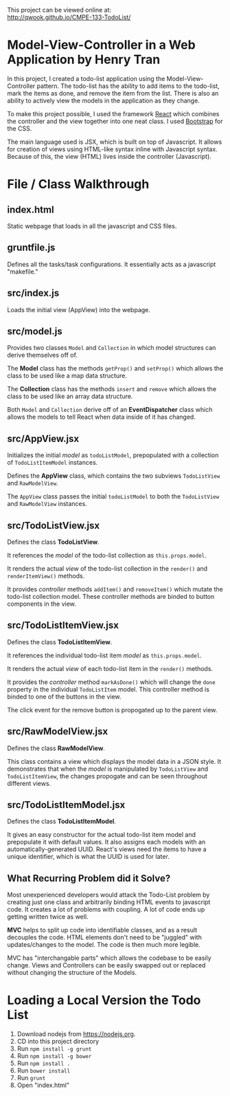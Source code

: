 
This project can be viewed online at:  
http://qwook.github.io/CMPE-133-TodoList/

# Model-View-Controller in a Web Application by Henry Tran

In this project, I created a todo-list application using the Model-View-Controller pattern. The todo-list has the ability to add items to the todo-list, mark the items as done, and remove the item from the list. There is also an ability to actively view the models in the application as they change.

To make this project possible, I used the framework [React](https://facebook.github.io/react/) which combines the controller and the view together into one neat class. I used [Bootstrap](https://getbootstrap.com/) for the CSS.

The main language used is JSX, which is built on top of Javascript. It allows for creation of views using HTML-like syntax inline with Javascript syntax. Because of this, the view (HTML) lives inside the controller (Javascript).

# File / Class Walkthrough

## index.html
Static webpage that loads in all the javascript and CSS files.

## gruntfile.js
Defines all the tasks/task configurations. It essentially acts as a javascript "makefile."

## src/index.js
Loads the initial view (AppView) into the webpage.

## src/model.js
Provides two classes `Model` and `Collection` in which model structures can derive themselves off of.

The **Model** class has the methods `getProp()` and `setProp()` which allows the class to be used like a map data structure.

The **Collection** class has the methods `insert` and `remove` which allows the class to be used like an array data structure.

Both `Model` and `Collection` derive off of an **EventDispatcher** class which allows the models to tell React when data inside of it has changed.

## src/AppView.jsx
Initializes the initial *model* as `todoListModel`, prepopulated with a collection of `TodoListItemModel` instances.

Defines the **AppView** class, which contains the two subviews `TodoListView` and `RawModelView`.

The `AppView` class passes the initial `todoListModel` to both the `TodoListView` and `RawModelView` instances.

## src/TodoListView.jsx
Defines the class **TodoListView**.

It references the *model* of the todo-list collection as `this.props.model`.

It renders the actual *view* of the todo-list collection in the `render()` and `renderItemView()` methods.

It provides *controller* methods `addItem()` and `removeItem()` which mutate the todo-list collection model. These controller methods are binded to button components in the view.

## src/TodoListItemView.jsx
Defines the class **TodoListItemView**.

It references the individual todo-list item *model* as `this.props.model`.

It renders the actual *view* of each todo-list item in the `render()` methods.

It provides the *controller* method `markAsDone()` which will change the `done` property in the individual `TodoListItem` model. This controller method is binded to one of the buttons in the view.

The click event for the remove button is propogated up to the parent view.

## src/RawModelView.jsx
Defines the class **RawModelView**.

This class contains a view which displays the model data in a JSON style. It demonstrates that when the *model* is manipulated by `TodoListView` and `TodoListItemView`, the changes propogate and can be seen throughout different views.

## src/TodoListItemModel.jsx
Defines the class **TodoListItemModel**.

It gives an easy constructor for the actual todo-list item model and prepopulate it with default values. It also assigns each models with an automatically-generated UUID. React's views need the items to have a unique identifier, which is what the UUID is used for later.

## What Recurring Problem did it Solve?
Most unexperienced developers would attack the Todo-List problem by creating just one class and arbitrarily binding HTML events to javascript code. It creates a lot of problems with coupling. A lot of code ends up getting written twice as well.

**MVC** helps to split up code into identifiable classes, and as a result decouples the code. HTML elements don't need to be "juggled" with updates/changes to the model. The code is then much more legible.

MVC has "interchangable parts" which allows the codebase to be easily change. Views and Controllers can be easily swapped out or replaced without changing the structure of the Models.

# Loading a Local Version the Todo List

1. Download nodejs from https://nodejs.org.
2. CD into this project directory
3. Run `npm install -g grunt`
4. Run `npm install -g bower`
5. Run `npm install .`
6. Run `bower install`
7. Run `grunt`
8. Open "index.html"
